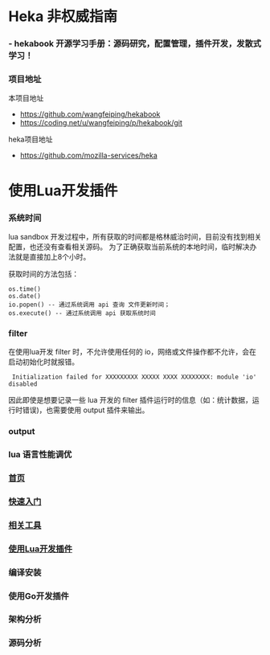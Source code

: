 # Heka 非权威指南

### - hekabook 开源学习手册：源码研究，配置管理，插件开发，发散式学习！

### 项目地址

本项目地址

* https://github.com/wangfeiping/hekabook
* https://coding.net/u/wangfeiping/p/hekabook/git

heka项目地址

* https://github.com/mozilla-services/heka

# 使用Lua开发插件

### 系统时间

lua sandbox 开发过程中，所有获取的时间都是格林威治时间，目前没有找到相关配置，也还没有查看相关源码。
为了正确获取当前系统的本地时间，临时解决办法就是直接加上8个小时。

获取时间的方法包括：
```
os.time()
os.date()
io.popen() -- 通过系统调用 api 查询 文件更新时间；
os.execute() -- 通过系统调用 api 获取系统时间
```

### filter

在使用lua开发 filter 时，不允许使用任何的 io，网络或文件操作都不允许，会在启动初始化时就报错。
```
 Initialization failed for XXXXXXXXX XXXXX XXXX XXXXXXXX: module 'io' disabled
```

因此即使是想要记录一些 lua 开发的 filter 插件运行时的信息（如：统计数据，运行时错误)，也需要使用 output 插件来输出。
 
### output

### lua 语言性能调优

### [首页](../README.md "首页")
### [快速入门](./getting_started.md "快速入门")
### [相关工具](./tools.md "相关工具")
### [使用Lua开发插件](./lua_sandbox.md "使用Lua开发插件")
### 编译安装
### 使用Go开发插件
### 架构分析
### 源码分析